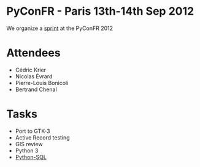 # PyConFR - Paris 13th-14th Sep 2012 #

We organize a [sprint](http://www.pycon.fr/2012/sprints/) at the PyConFR 2012

# Attendees #

  * Cédric Krier
  * Nicolas Évrard
  * Pierre-Louis Bonicoli
  * Bertrand Chenal

# Tasks #

  * Port to GTK-3
  * Active Record testing
  * GIS review
  * Python 3
  * [Python-SQL](https://code.google.com/p/python-sql/)